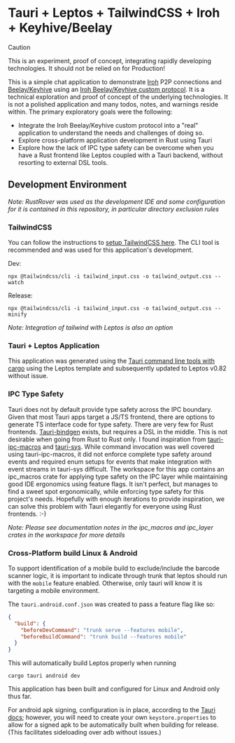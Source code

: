 # Tauri + Leptos + TailwindCSS + Iroh + Keyhive/Beelay

> [!CAUTION]
> This is an experiment, proof of concept, integrating rapidly developing technologies. It should not be relied on for Production!  

This is a simple chat application to demonstrate [Iroh](https://www.iroh.computer/) P2P connections and [Beelay/Keyhive](https://github.com/inkandswitch/keyhive) using an [Iroh Beelay/Keyhive custom protocol](https://github.com/symplasma/custom_beelay_iroh_protocol).  It is a technical exploration and proof of concept of the underlying technologies.  It is not a polished application and many todos, notes, and warnings reside within.  The primary exploratory goals were the following:

* Integrate the Iroh Beelay/Keyhive custom protocol into a "real" application to understand the needs and challenges of doing so.
* Explore cross-platform application development in Rust using Tauri
* Explore how the lack of IPC type safety can be overcome when you have a Rust frontend like Leptos coupled with a Tauri backend, without resorting to external DSL tools.

## Development Environment

*Note: RustRover was used as the development IDE and some configuration for it is contained in this repository, in particular directory exclusion rules*

### TailwindCSS

You can follow the instructions to [setup TailwindCSS here](https://tailwindcss.com/docs/installation/tailwind-cli).  The CLI tool is recommended and was used for this application's development.

Dev:
```console
npx @tailwindcss/cli -i tailwind_input.css -o tailwind_output.css --watch
```

Release:
```console
npx @tailwindcss/cli -i tailwind_input.css -o tailwind_output.css --minify
```

*Note: Integration of tailwind with Leptos is also an option*

### Tauri + Leptos Application

This application was generated using the [Tauri command line tools with cargo](https://tauri.app/start/) using the Leptos template and subsequently updated to Leptos v0.82 without issue.

### IPC Type Safety

Tauri does not by default provide type safety across the IPC boundary.  Given that most Tauri apps target a JS/TS frontend, there are options to generate TS interface code for type safety.  There are very few for Rust frontends.  [Tauri-bindgen](https://github.com/tauri-apps/tauri-bindgen) exists, but requires a DSL in the middle. This is not desirable when going from Rust to Rust only.  I found inspiration from [tauri-ipc-macros](https://github.com/jvatic/tauri-ipc-macros) and [tauri-sys](https://github.com/JonasKruckenberg/tauri-sys).  While command invocation was well covered using tauri-ipc-macros, it did not enforce complete type safety around events and required enum setups for events that make integration with event streams in tauri-sys difficult.  The workspace for this app contains an ipc_macros crate for applying type safety on the IPC layer while maintaining good IDE ergonomics using feature flags.  It isn't perfect, but manages to find a sweet spot ergonomically, while enforcing type safety for this project's needs.  Hopefully with enough iterations to provide inspiration, we can solve this problem with Tauri elegantly for everyone using Rust frontends. :-) 

*Note: Please see documentation notes in the ipc_macros and ipc_layer crates in the workspace for more details*

### Cross-Platform build Linux & Android

To support identification of a mobile build to exclude/include the barcode scanner logic, it is important to indicate through trunk that leptos should run with the `mobile` feature enabled.  Otherwise, only tauri will know it is targeting a mobile environment.

The `tauri.android.conf.json` was created to pass a feature flag like so:
```json
{
  "build": {
    "beforeDevCommand": "trunk serve --features mobile",
    "beforeBuildCommand": "trunk build --features mobile"
  }
}
```

This will automatically build Leptos properly when running
```console
cargo tauri android dev
```

This application has been built and configured for Linux and Android only thus far. 

For android apk signing, configuration is in place, according to the [Tauri docs](https://v2.tauri.app/distribute/sign/android/); however, you will need to create your own `keystore.properties` to allow for a signed apk to be automatically built when building for release.  (This facilitates sideloading over adb without issues.)
